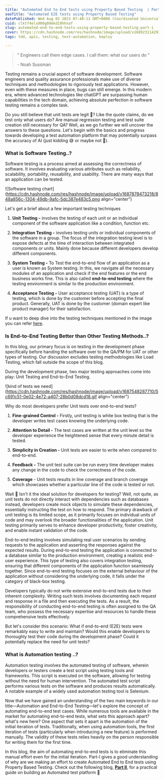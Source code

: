 ```yaml
---
title: "Automated End to End tests using Property Based Testing  | Part I"
seoTitle: "Automated E2E tests using Property Based Testing"
datePublished: Wed Aug 02 2023 07:40:11 GMT+0000 (Coordinated Universal Time)
cuid: clktf4elx000g09mkd19hhnaf
slug: automated-end-to-end-tests-using-property-based-testing-part-i
cover: https://cdn.hashnode.com/res/hashnode/image/upload/v1689231142933/0e808a24-763a-49d4-b2da-06404cc7749e.jpeg
tags: tdd, apis, testing, test-automation, keploy

---
```


> " Engineers call them edge cases. I call them: what our users do "
> 
> \- Noah Sussman

Testing remains a crucial aspect of software development. Software engineers and quality assurance professionals make use of diverse techniques and methodologies to rigorously test applications. However, even with these measures in place, bugs can still emerge. In this modern era, where advanced technologies like chatGPT are surpassing human capabilities in the tech domain, achieving absolute perfection in software testing remains a complex task.

Do you still believe that unit tests are legit 🧐? Like the quote claims, do we test only what users do? Are manual regression testing and test suite creation still necessary for QA? Well, as we go further we will uncover the answers to these questions. Let's begin with the basics and progress towards developing a test automation platform that may potentially surpass the accuracy of AI (just kidding 😅 or maybe not 🤨).

### What is Software Testing..?

Software testing is a process aimed at assessing the correctness of software. It involves evaluating various attributes such as reliability, scalability, portability, reusability, and usability. There are many ways that an application can be tested.

![Software testing chart](https://cdn.hashnode.com/res/hashnode/image/upload/v1687878473218/848a856c-1304-49db-9afc-5dc387e483c5.png align="center")

Let's get a brief about a few important testing techniques

1. **Unit Testing -** involves the testing of each unit or an individual component of the software application like a condition, function etc.
    
2. **Integration Testing -** involves testing units or individual components of the software in a group. The focus of the integration testing level is to expose defects at the time of interaction between integrated components or units. Mainly done because different developers develop different components.
    
3. **System Testing -** To Test the end-to-end flow of an application as a user is known as System testing. In this, we navigate all the necessary modules of an application and check if the end features or the end business works fine. This is also called **end-to-end testing** where the testing environment is similar to the production environment.
    
4. **Acceptance Testing -** User acceptance testing (UAT) is a type of testing, which is done by the customer before accepting the final product. Generally, UAT is done by the customer (domain expert like product manager) for their satisfaction.
    

If u want to deep dive into the testing techniques mentioned in the image you can refer [here](https://www.javatpoint.com/software-testing-tutorial).

### Is End-to-End Testing Better than Other Testing Methods..?

In this blog, our primary focus is on testing in the development phase specifically before handing the software over to the QA/PM for UAT or other types of testing. Our discussion excludes testing methodologies like Load Testing, which fall outside the scope of this blog.

During the development phase, two major testing approaches come into play: Unit Testing and End-to-End Testing.

![kind of tests we need](https://cdn.hashnode.com/res/hashnode/image/upload/v1687548287710/5c691c51-0e02-4e72-a407-28b0d08dcd18.gif align="center")

Why do most developers prefer Unit tests over end-to-end tests?

1. **Fine-grained Control -** Firstly, unit testing is white box testing that is the developer writes test cases knowing the underlying code.
    
2. **Attention to Detail -** The test cases are written at the unit level so the developer experience the heightened sense that every minute detail is tested.
    
3. **Simplicity in Creation -** Unit tests are easier to write when compared to end-to-end.
    
4. **Feedback -** The unit test suite can be run every time developer makes any change in the code to check the correctness of the code.
    
5. **Coverage** - Unit tests results in line coverage and branch coverage which showcases whether a particular line of the code is tested or not.
    

Wait 🤔 Isn't it the ideal solution for developers for testing? Well, not quite, as unit tests do not directly interact with dependencies such as databases instead, developers create mock objects to simulate these dependencies, essentially instructing the test on how to respond. The primary drawback of unit testing is its limited scope, as it primarily focuses on individual units of code and may overlook the broader functionalities of the application. Unit testing primarily serves to enhance developer productivity, foster creativity, and enable instant validation of the code.

End-to-end testing involves simulating real user scenarios by sending requests to the application and asserting the responses against the expected results. During end-to-end testing the application is connected to a database similar to the production environment, creating a realistic end-user experience. This type of testing also covers integration testing, ensuring that different components of the application function seamlessly together. Since end-to-end testing focuses on the external behaviour of the application without considering the underlying code, it falls under the category of black-box testing.

Developers typically do not write extensive end-to-end tests due to their inherent complexity. Writing such tests involves documenting each request and response in a file and then executing the tests. As a result, the responsibility of conducting end-to-end testing is often assigned to the QA team, who possess the necessary expertise and resources to handle these comprehensive tests effectively.

But let's consider this scenario: What if end-to-end (E2E) tests were remarkably easy to write and maintain? Would this enable developers to thoroughly test their code during the development phase? Could it potentially replace the need for unit tests?

### What is Automation testing ..?

Automation testing involves the automated testing of software, wherein developers or testers create a test script using testing tools and frameworks. This script is executed on the software, allowing for testing without the need for human intervention. The automated test script performs various tests on the software and produces results automatically. A notable example of a widely used automation testing tool is Selenium.

Now that we have gained an understanding of the two main keywords in our title—Automation and End-to-End Testing—let's explore the concept of automating end-to-end test cases. While numerous tools are available in the market for automating end-to-end tests, what sets this approach apart? what's new here? One aspect that sets it apart is the automation of the initial iteration of tests. Traditionally, when using automation tools, the first iteration of tests (particularly when introducing a new feature) is performed manually. The validity of these tests relies heavily on the person responsible for writing them for the first time.

In this blog, the aim of automating end-to-end tests is to eliminate this manual effort even for the initial iteration. Part-I gives a good understanding of why are we making an effort to create Automated End to End tests using Property Based Testing. Check out the following blog, [**Part II**](https://blog.keploy.io/automated-e2e-tests-using-property-based-testing-part-ii), for a practical guide on building an Automated test platform 🥳